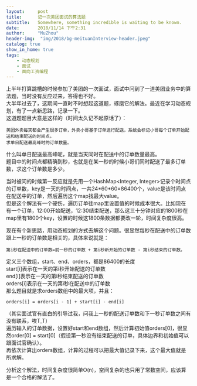 ```yaml
---
layout:     post
title:      记一次美团面试的算法题
subtitle:   Somewhere, something incredible is waiting to be known.
date:       2018/11/14 下午2:31
author:     "MuZhou"
header-img:  "img/2018/bg-meituanInterview-header.jpeg"
catalog: true
show_in_home: true
tags:
    - 动态规划
    - 面试
    - 面向工资编程
---
```

上半年打算跳槽的时候参加了美团的一次面试，面试中问到了一道美团业务中的算法题，当时没有反应过来，答得也不好。  
大半年过去了，这期间一直时不时想起这道题，琢磨它的解法。最近在学习动态规划，有了一点新思路，记录一下。  
这道题题目大意是这样的（时间太久记不起原话了）：
```text
美团外卖每天都会产生很多订单，外卖小哥基于订单进行配送，系统会标记小哥每个订单开始配送和结束配送的时间点。  
求单日配送最高峰时的订单数量。
```
什么叫单日配送最高峰呢，就是当天同时在配送中的订单数量最高。    
题目中的时间点都精确到秒，也就是在某一秒的时候小哥们同时配送了最多订单数，求这个订单数是多少。

当时被问的时候第一反应就是先用一个HashMap<Integer, Integer>记录个时间点的订单数，key是一天的时间点，一共24\*60*60=86400个，value是该时间点在配送中的订单，然后遍历这个map找最大value。  
但是这个解法有一个硬伤，遍历订单往map里设置值的时候成本很大。比如现在有一个订单，12:00开始配送，12:30结束配送，那么这三十分钟对应的1800秒在map里有1800个key，设置的时候这1800条数据都要改一轮，时间复杂度很高。

现在有个新思路，用动态规划的方式去解这个问题。很显然每秒在配送中的订单数跟上一秒的订单数是相关的，具体来说就是：
```text
第i秒在配送中的订单数=前一秒的订单数 + 第i秒新开始的订单数 - 第i秒结束的订单数。
```  
定义三个数组，start、end、orders，都是86400的长度  
start[i]表示在一天的第i秒开始配送的订单数  
end[i]表示在一天的第i秒结束配送的订单数   
orders[i]表示在一天的第i秒在配送中的订单数  
那么题目就是求orders数组中的最大项，并且：
```text
orders[i] = orders[i - 1] + start[i] - end[i]
```
（其实面试官有直白的引导过我，问我上一秒的配送订单数和下一秒订单数之间有没有联系，唉T_T）  
遍历输入的订单数据，设置好start和end数组，然后计算初始值orders[0]，很显然order[0] = start[0]（假设第一秒没有结束配送的订单，具体边界和初始值可以跟面试官确认）。  
再依次计算出orders数组，计算的过程可以把最大值记录下来，这个最大值就是所求解。  

分析这个解法，时间复杂度很简单O(n)，空间复杂的也只用了常数空间，应该算是一个合格的解法了。